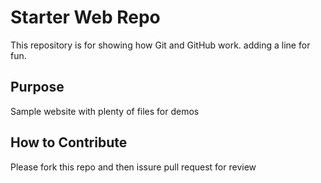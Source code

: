 # Starter Web Repo

This repository is for showing how Git and GitHub work. adding a line for fun.

## Purpose

Sample website with plenty of files for demos

## How to Contribute

Please fork this repo and then issure pull request for review